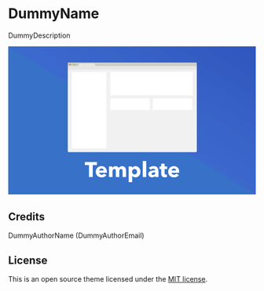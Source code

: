 # DummyName
DummyDescription

![Theme Name Screen Shot](screenshot.png)

## Credits
DummyAuthorName (DummyAuthorEmail)

## License
This is an open source theme licensed under the [MIT license](LICENSE).
